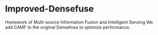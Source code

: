 # Improved-Densefuse
Homework of Multi-source Information Fusion and Intelligent Sensing
We add CAMF to the original Densefuse to optimize performance.

